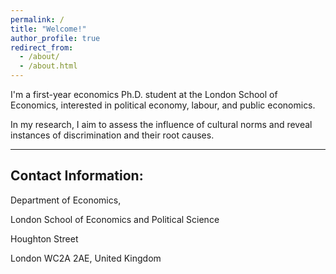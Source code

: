 ```yaml
---
permalink: /
title: "Welcome!"
author_profile: true
redirect_from: 
  - /about/
  - /about.html
---
```


I'm a first-year economics Ph.D. student at the London School of Economics, interested in political economy, labour, and public economics.

In my research, I aim to assess the influence of cultural norms and reveal instances of discrimination and their root causes. 

---

## Contact Information:
Department of Economics,

London School of Economics and Political Science

Houghton Street

London WC2A 2AE, United Kingdom

